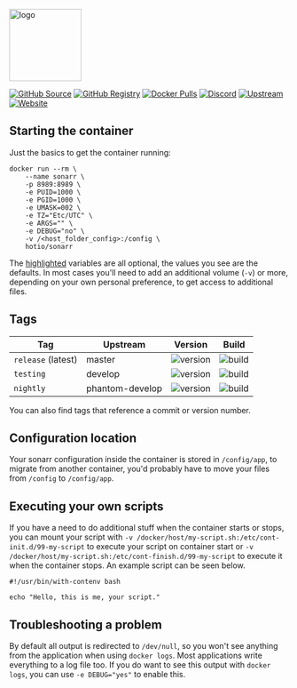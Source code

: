 [<img src="https://hotio.dev/img/sonarr.png" alt="logo" height="130" width="130">](https://github.com/Sonarr/Sonarr)

[![GitHub Source](https://img.shields.io/badge/github-source-ffb64c?style=flat-square&logo=github&logoColor=white)](https://github.com/docker-hotio/docker-sonarr)
[![GitHub Registry](https://img.shields.io/badge/github-registry-ffb64c?style=flat-square&logo=github&logoColor=white)](https://github.com/users/hotio/packages/container/package/sonarr)
[![Docker Pulls](https://img.shields.io/docker/pulls/hotio/sonarr?color=ffb64c&style=flat-square&label=pulls&logo=docker&logoColor=white)](https://hub.docker.com/r/hotio/sonarr)
[![Discord](https://img.shields.io/discord/610068305893523457?style=flat-square&color=ffb64c&label=discord&logo=discord&logoColor=white)](https://hotio.dev/discord)
[![Upstream](https://img.shields.io/badge/upstream-project-ffb64c?style=flat-square)](https://github.com/sonarr/sonarr)
[![Website](https://img.shields.io/badge/website-hotio.dev-ffb64c?style=flat-square)](https://hotio.dev/containers/sonarr)

## Starting the container

Just the basics to get the container running:

```shell hl_lines="4 5 6 7 8 9"
docker run --rm \
    --name sonarr \
    -p 8989:8989 \
    -e PUID=1000 \
    -e PGID=1000 \
    -e UMASK=002 \
    -e TZ="Etc/UTC" \
    -e ARGS="" \
    -e DEBUG="no" \
    -v /<host_folder_config>:/config \
    hotio/sonarr
```

The [highlighted](https://hotio.dev/containers/sonarr) variables are all optional, the values you see are the defaults. In most cases you'll need to add an additional volume (`-v`) or more, depending on your own personal preference, to get access to additional files.

## Tags

| Tag                | Upstream        | Version | Build |
| -------------------|-----------------|---------|-------|
| `release` (latest) | master          | ![version](https://img.shields.io/badge/dynamic/json?color=f5f5f5&style=flat-square&label=&query=%24.version&url=https%3A%2F%2Fraw.githubusercontent.com%2Fdocker-hotio%2Fdocker-sonarr%2Frelease%2FVERSION.json) | ![build](https://img.shields.io/github/workflow/status/docker-hotio/docker-sonarr/build/release?style=flat-square&label=) |
| `testing`          | develop         | ![version](https://img.shields.io/badge/dynamic/json?color=f5f5f5&style=flat-square&label=&query=%24.version&url=https%3A%2F%2Fraw.githubusercontent.com%2Fdocker-hotio%2Fdocker-sonarr%2Ftesting%2FVERSION.json) | ![build](https://img.shields.io/github/workflow/status/docker-hotio/docker-sonarr/build/testing?style=flat-square&label=) |
| `nightly`          | phantom-develop | ![version](https://img.shields.io/badge/dynamic/json?color=f5f5f5&style=flat-square&label=&query=%24.version&url=https%3A%2F%2Fraw.githubusercontent.com%2Fdocker-hotio%2Fdocker-sonarr%2Fnightly%2FVERSION.json) | ![build](https://img.shields.io/github/workflow/status/docker-hotio/docker-sonarr/build/nightly?style=flat-square&label=) |

You can also find tags that reference a commit or version number.

## Configuration location

Your sonarr configuration inside the container is stored in `/config/app`, to migrate from another container, you'd probably have to move your files from `/config` to `/config/app`.

## Executing your own scripts

If you have a need to do additional stuff when the container starts or stops, you can mount your script with `-v /docker/host/my-script.sh:/etc/cont-init.d/99-my-script` to execute your script on container start or `-v /docker/host/my-script.sh:/etc/cont-finish.d/99-my-script` to execute it when the container stops. An example script can be seen below.

```shell
#!/usr/bin/with-contenv bash

echo "Hello, this is me, your script."
```

## Troubleshooting a problem

By default all output is redirected to `/dev/null`, so you won't see anything from the application when using `docker logs`. Most applications write everything to a log file too. If you do want to see this output with `docker logs`, you can use `-e DEBUG="yes"` to enable this.
